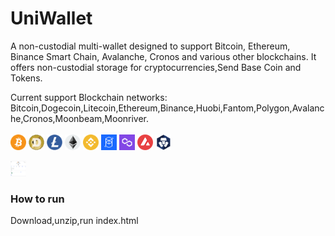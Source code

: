 # UniWallet
 A non-custodial multi-wallet designed to support Bitcoin, Ethereum, Binance Smart Chain, Avalanche, Cronos and various other blockchains. It offers non-custodial storage for cryptocurrencies,Send Base Coin and Tokens.

 Current support Blockchain networks:<br>
Bitcoin,Dogecoin,Litecoin,Ethereum,Binance,Huobi,Fantom,Polygon,Avalanche,Cronos,Moonbeam,Moonriver.<br><br>
<img src="img/BTC.png" width="25" height="25" > 
<img src="img/DOGE.png" width="25" height="25" > 
<img src="img/LTC.png" width="25" height="25" > 
<img src="img/1.png" width="25" height="25" alt="eth"> 
<img src="img/56.png" width="25" height="25" alt="bnb">
<img src="img/250.png" width="25" height="25" alt="ftm">
<img src="img/137.png" width="25" height="25" alt="matic"> 
<img src="img/43114.png" width="25" height="25" alt="matic">
<img src="img/25.png" width="25" height="25" alt="matic">


<img src="screen.png" width="25" height="25" alt="matic">

### How to run
Download,unzip,run index.html
